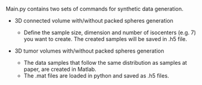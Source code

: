 Main.py contains two sets of commands for synthetic data generation. 
* 3D connected volume with/without packed spheres generation
  * Define the sample size, dimension and number of isocenters (e.g. 7) you want to create. The created samples will be saved in .h5 file.

* 3D tumor volumes with/without packed spheres generation
  * The data samples that follow the same distribution as samples at paper, are created in Matlab.
  * The .mat files are loaded in python and saved as .h5 files.
